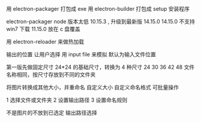 用 electron-packager 打包成 exe
用 electron-builder 打包成 setup 安装程序

electron-packager
node 版本太低 10.15.3 , 升级到最新版 14.15.0
  14.15.0 不支持 win7
  下载 11.15.0 放在 c 盘覆盖

用 electron-reloader 来做热加载

输出的位置
让用户选择
用 input file 来模拟
默认为输入文件位置

第一版先做固定尺寸
24*24 的基础尺寸，转换为 4 种尺寸
24 30 36 42 48
文件名称相同，按尺寸存放到不同的文件夹



将图片转换成其他大小，并重命名
自定义大小
自定义命名格式
可批量操作

1 选择文件或文件夹
2 设置输出路径
3 设置命名规则


不是图片的不放到已选定
输出路径选择
